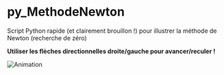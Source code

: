 # py_MethodeNewton
Script Python rapide (et clairement brouillon !) pour illustrer la méthode de Newton (recherche de zéro)

**Utiliser les flèches directionnelles droite/gauche pour avancer/reculer !**

![Animation](https://raw.githubusercontent.com/ThibGiauffret/py_MethodeNewton/main/newton_anim.gif)
